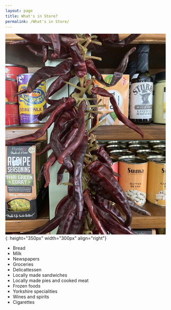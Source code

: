 ```yaml
---
layout: page
title: What's in Store?
permalink: /What's in Store/
---
```

![Chillis](./images/chillis.jpg){: height="350px" width="300px" align="right"}

* Bread
* Milk
* Newspapers
* Groceries
* Delicattessen
* Locally made sandwiches
* Locally made pies and cooked meat
* Frozen foods
* Yorkshire specialities
* Wines and spirits
* Cigarettes
